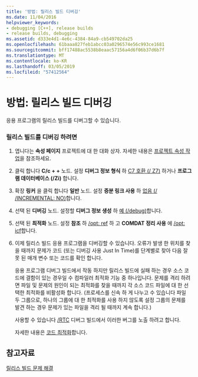 ```yaml
---
title: '방법: 릴리스 빌드 디버깅'
ms.date: 11/04/2016
helpviewer_keywords:
- debugging [C++], release builds
- release builds, debugging
ms.assetid: d333e4d1-4e6c-4384-84a9-cb549702da25
ms.openlocfilehash: 61baaa827feb1abcc03a0296574e56c993ce1681
ms.sourcegitcommit: bff17488ac5538b8eaac57156a4d6f06b37d6b7f
ms.translationtype: MT
ms.contentlocale: ko-KR
ms.lasthandoff: 03/05/2019
ms.locfileid: "57412564"
---
```

# <a name="how-to-debug-a-release-build"></a>방법: 릴리스 빌드 디버깅

응용 프로그램의 릴리스 빌드를 디버그할 수 있습니다.

### <a name="to-debug-a-release-build"></a>릴리스 빌드를 디버깅 하려면

1. 엽니다는 **속성 페이지** 프로젝트에 대 한 대화 상자. 자세한 내용은 [프로젝트 속성 작업](../../ide/working-with-project-properties.md)을 참조하세요.

1. 클릭 합니다 **C/c + +** 노드. 설정 **디버그 정보 형식** 하 [C7 호환 (/ Z7)](../../build/reference/z7-zi-zi-debug-information-format.md) 하거나 **프로그램 데이터베이스 (/Zi)** 합니다.

1. 확장 **링커** 을 클릭 합니다 **일반** 노드. 설정 **증분 링크 사용** 하 [없음 (/ /INCREMENTAL: NO)](../../build/reference/incremental-link-incrementally.md)합니다.

1. 선택 된 **디버깅** 노드. 설정할 **디버그 정보 생성** 하 [예 (/debug)](../../build/reference/debug-generate-debug-info.md)합니다.

1. 선택 된 **최적화** 노드. 설정 **참조** 하 [/opt: ref](../../build/reference/opt-optimizations.md) 하 고 **COMDAT 정리 사용** 에 [/opt: icf](../../build/reference/opt-optimizations.md)합니다.

1. 이제 릴리스 빌드 응용 프로그램을 디버깅할 수 있습니다. 오류가 발생 한 위치를 찾을 때까지 문제가 코드 (또는 디버깅 사용 Just In Time)를 단계별로 찾아 다음 잘못 된 매개 변수 또는 코드를 확인 합니다.

   응용 프로그램 디버그 빌드에서 작동 하지만 릴리스 빌드에 실패 하는 경우 소스 코드에 결함이 있는 경우일 수 컴파일러 최적화 기능 중 하나입니다. 문제를 격리 하려면 파일 및 문제의 원인이 되는 최적화를 찾을 때까지 각 소스 코드 파일에 대 한 선택한 최적화를 비활성화 합니다. (프로세스를 신속 하 게 나누고 수 있습니다 파일 두 그룹으로, 하나의 그룹에 대 한 최적화를 사용 하지 않도록 설정 그룹의 문제를 발견 하는 경우 문제가 있는 파일을 격리 될 때까지 계속 합니다.)

   사용할 수 있습니다 [/RTC](../../build/reference/rtc-run-time-error-checks.md) 디버그 빌드에서 이러한 버그를 노출 하려고 합니다.

   자세한 내용은 [코드 최적화](../../build/reference/optimizing-your-code.md)합니다.

## <a name="see-also"></a>참고자료

[릴리스 빌드 문제 해결](../../build/reference/fixing-release-build-problems.md)
